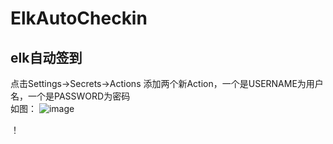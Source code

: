 # ElkAutoCheckin
## elk自动签到

点击Settings->Secrets->Actions 
添加两个新Action，一个是USERNAME为用户名，一个是PASSWORD为密码  
如图：
![image](https://user-images.githubusercontent.com/52942679/207251539-9a9ecac9-acdf-4cf1-90bb-2612891afa75.png)

！
